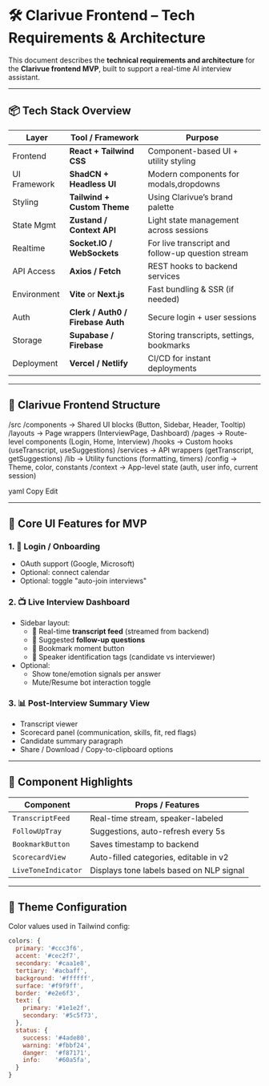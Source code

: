 
# 🛠️ Clarivue Frontend – Tech Requirements & Architecture

This document describes the **technical requirements and architecture** for the **Clarivue frontend MVP**, built to support a real-time AI interview assistant.

---

## 📦 Tech Stack Overview

| Layer       | Tool / Framework       | Purpose |
|-------------|------------------------|---------|
| Frontend    | **React + Tailwind CSS** | Component-based UI + utility styling |
| UI Framework| **ShadCN + Headless UI** | Modern components for modals,dropdowns |
| Styling     | **Tailwind + Custom Theme** | Using Clarivue’s brand palette |
| State Mgmt  | **Zustand / Context API** | Light state management across sessions |
| Realtime    | **Socket.IO / WebSockets** | For live transcript and follow-up question stream |
| API Access  | **Axios / Fetch**         | REST hooks to backend services |
| Environment | **Vite** or **Next.js**   | Fast bundling & SSR (if needed) |
| Auth        | **Clerk / Auth0 / Firebase Auth** | Secure login + user sessions |
| Storage     | **Supabase / Firebase**   | Storing transcripts, settings, bookmarks |
| Deployment  | **Vercel / Netlify**      | CI/CD for instant deployments |

---

## 🎨 Clarivue Frontend Structure

/src
/components → Shared UI blocks (Button, Sidebar, Header, Tooltip)
/layouts → Page wrappers (InterviewPage, Dashboard)
/pages → Route-level components (Login, Home, Interview)
/hooks → Custom hooks (useTranscript, useSuggestions)
/services → API wrappers (getTranscript, getSuggestions)
/lib → Utility functions (formatting, timers)
/config → Theme, color, constants
/context → App-level state (auth, user info, current session)

yaml
Copy
Edit

---

## 🧠 Core UI Features for MVP

### 1. 🔗 **Login / Onboarding**
- OAuth support (Google, Microsoft)
- Optional: connect calendar
- Optional: toggle "auto-join interviews"

### 2. 📺 **Live Interview Dashboard**
- Sidebar layout:
  - 🧠 Real-time **transcript feed** (streamed from backend)
  - 💬 Suggested **follow-up questions**
  - 📌 Bookmark moment button
  - 🎯 Speaker identification tags (candidate vs interviewer)
- Optional:
  - Show tone/emotion signals per answer
  - Mute/Resume bot interaction toggle

### 3. 📊 **Post-Interview Summary View**
- Transcript viewer
- Scorecard panel (communication, skills, fit, red flags)
- Candidate summary paragraph
- Share / Download / Copy-to-clipboard options

---

## 🧩 Component Highlights

| Component         | Props / Features |
|------------------|------------------|
| `TranscriptFeed` | Real-time stream, speaker-labeled |
| `FollowUpTray`   | Suggestions, auto-refresh every 5s |
| `BookmarkButton` | Saves timestamp to backend |
| `ScorecardView`  | Auto-filled categories, editable in v2 |
| `LiveToneIndicator` | Displays tone labels based on NLP signal |

---

## 🎨 Theme Configuration

Color values used in Tailwind config:
```js
colors: {
  primary: '#ccc3f6',
  accent: '#cec2f7',
  secondary: '#caa1e8',
  tertiary: '#acbaff',
  background: '#ffffff',
  surface: '#f9f9ff',
  border: '#e2e6f3',
  text: {
    primary: '#1e1e2f',
    secondary: '#5c5f73',
  },
  status: {
    success: '#4ade80',
    warning: '#fbbf24',
    danger:  '#f87171',
    info:    '#60a5fa',
  }
}